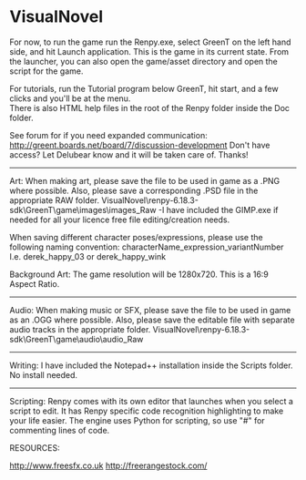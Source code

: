 # VisualNovel
For now, to run the game run the Renpy.exe, select GreenT on the left hand side, and hit Launch application.
This is the game in its current state.
From the launcher, you can also open the game/asset directory and open the script for the game.

For tutorials, run the Tutorial program below GreenT, hit start, and a few clicks and you'll be at the menu.  
There is also HTML help files in the root of the Renpy folder inside the Doc folder.

See forum for if you need expanded communication:  http://greent.boards.net/board/7/discussion-development
Don't have access?  Let Delubear know and it will be taken care of.  Thanks!

-----------------------------------------------------

Art:  When making art, please save the file to be used in game as a .PNG where possible.  Also, please save a corresponding .PSD file in the appropriate RAW folder.  VisualNovel\renpy-6.18.3-sdk\GreenT\game\images\images_Raw
-I have included the GIMP.exe if needed for all your licence free file editing/creation needs.

When saving different character poses/expressions, please use the following naming convention:  characterName_expression_variantNumber  I.e. derek_happy_03 or derek_happy_wink

Background Art:  The game resolution will be 1280x720.  This is a 16:9 Aspect Ratio.  

-----------------------------------------------------

Audio: When making music or SFX, please save the file to be used in game as an .OGG where possible.  Also, please save the editable file with separate audio tracks in the appropriate folder.   VisualNovel\renpy-6.18.3-sdk\GreenT\game\audio\audio_Raw

-----------------------------------------------------

Writing: I have included the Notepad++ installation inside the Scripts folder.  No install needed.  

-----------------------------------------------------

Scripting:  Renpy comes with its own editor that launches when you select a script to edit.  It has Renpy specific code recognition highlighting to make your life easier.  The engine uses Python for scripting, so use "#" for commenting lines of code.



RESOURCES:

http://www.freesfx.co.uk
http://freerangestock.com/